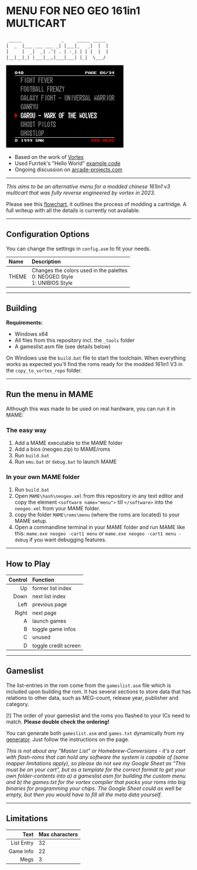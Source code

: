 # MENU FOR NEO GEO 161in1 MULTICART

```text
 _____               _     _____ _____ 
|  _  |___ ___ ___ _| |___|_   _|  |  |
|     |  _|  _| .'| . | -_| | | |  |  |
|__|__|_| |___|__,|___|___| |_|  \___/ 
```

![Menu Screenshot](https://raw.githubusercontent.com/ArcadeTV/neogeo-menu/main/gfx/menu.png)

- Based on the work of [Vortex](https://github.com/xvortex/VTXCart)
- Used Furrtek's "Hello World" [example code](https://wiki.neogeodev.org/index.php?title=Hello_world_tutorial)
- Ongoing discussion on [arcade-projects.com](https://www.arcade-projects.com/threads/reverse-engineering-161-in-1-cartridge-to-change-rom-games.15069/latest)

---

_This aims to be an alternative menu for a modded chinese 161in1 v3 multicart that was fully reverse engineered by vortex in 2023._

Please see this [flowchart](https://raw.githubusercontent.com/ArcadeTV/neogeo-menu/main/161in1v3_mod_flowchart.pdf), it outlines the process of modding a cartridge. A full writeup with all the details is currently not available.

---

## Configuration Options

You can change the settings in `config.asm` to fit your needs.

| Name  | Description                                                                    |
| :---- | :----------------------------------------------------------------------------- |
| THEME | Changes the colors used in the palettes<br>0: NEOGEO Style<br>1: UNIBIOS Style |

---

## Building

**Requirements:**

- Windows x64
- All files from this repository incl. the `_tools` folder
- A gameslist.asm file (see details below)

On Windows use the `build.bat` file to start the toolchain.
When everything works as expected you'll find the roms ready for the modded 161in1 V3 in the `copy_to_vortex_repo` folder.

---

## Run the menu in MAME

Although this was made to be used on real hardware, you can run it in MAME:

### The easy way

1. Add a MAME executable to the MAME folder
2. Add a bios (neogeo.zip) to MAME/roms
3. Run `build.bat`
4. Run `emu.bat` or `debug.bat` to launch MAME

### In your own MAME folder

1. Run `build.bat`
2. Open `MAME\hash\neogeo.xml` from this repository in any text editor and copy the element `<software name="menu">` till `</software>` into the `neogeo.xml` from your MAME folder.
3. copy the folder `MAME\roms\menu` (where the roms are located) to your MAME setup.
4. Open a commandline terminal in your MAME folder and run MAME like this: `mame.exe neogeo -cart1 menu` or `mame.exe neogeo -cart1 menu -debug` if you want debugging features.

---

## How to Play

| Control | Function             |
| ------: | :------------------- |
|      Up | former list index    |
|    Down | next list index      |
|    Left | previous page        |
|   Right | next page            |
|       A | launch games         |
|       B | toggle game infos    |
|       C | unused               |
|       D | toggle credit screen |

---

## Gameslist

The list-entries in the rom come from the `gameslist.asm` file which is included upon building the rom. It has several sections to store data that has relations to other data, such as MEG-count, release year, publisher and category.

[!] The order of your gameslist and the roms you flashed to your ICs need to match. **Please double check the ordering!**

You can generate both `gameslist.asm` and `games.txt` dynamically from my [generator](https://ngmenu.arcade-tv.de). Just follow the instructions on the page.

_This is not about any "Master List" or Homebrew-Conversions - it's a cart with flash-roms that can hold any software the system is capable of (some mapper limitations apply), so please do not see my Google Sheet as "This must be on your cart", but as a template for the correct format to get your own folder-contents into a) a gameslist.asm for building the custom menu and b) the games.txt for the vortex compiler that packs your roms into big binaries for programming your chips. The Google Sheet could as well be empty, but then you would have to fill all the meta data yourself._

---

## Limitations

|       Text | Max characters |
| ---------: | :------------- |
| List Entry | 32             |
|  Game Info | 22             |
|       Megs | 3              |
